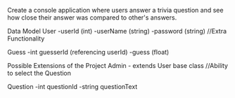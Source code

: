 Create a console application where users answer a trivia question and see how close their answer was compared to other's answers.

Data Model
User
-userId (int)
-userName (string)
-password (string) //Extra Functionality

Guess
-int guesserId (referencing userId)
-guess (float)



Possible Extensions of the Project
Admin - extends User base class
//Ability to select the Question

Question
-int questionId
-string questionText